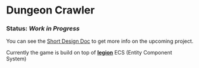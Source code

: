 # Dungeon Crawler

### **Status:** _Work in Progress_

You can see the [Short Design Doc](design-doc.md) to get more info on the upcoming project.

Currently the game is build on top of [**legion**](https://github.com/amethyst/legion) ECS (Entity Component System)
